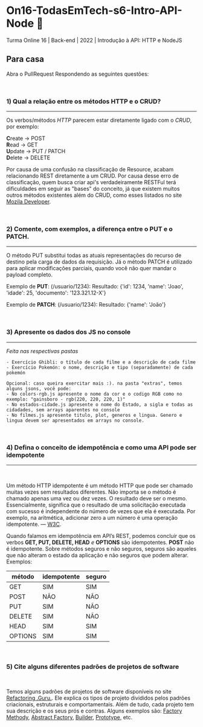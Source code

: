 # On16-TodasEmTech-s6-Intro-API-Node 🚀
Turma Online 16 | Back-end | 2022 | Introdução à API:
HTTP e NodeJS

## Para casa
Abra o PullRequest Respondendo as seguintes questões:


<br>


### 1) Qual a relação entre os métodos HTTP e o CRUD?
-----------------------------
Os verbos/métodos *HTTP* parecem estar diretamente ligado com o *CRUD*, por exemplo:

**C**reate -> POST <br>
**R**ead -> GET <br>
**U**pdate -> PUT / PATCH <br>
**D**elete -> DELETE <br>

Por causa de uma confusão na classificação de Resource, acabam relacionando REST diretamente a um CRUD. Por causa desse erro de classificação, quem busca criar api's verdadeiramente RESTFul terá dificuldades em seguir as "bases" do conceito, já que existem muitos outros métodos existentes além do CRUD, como esses listados no site [Mozila Developer](https://developer.mozilla.org/pt-BR/docs/Web/HTTP/Methods).


<br>

### 2) Comente, com exemplos, a diferença entre o PUT e o PATCH.
--------
O método PUT substitui todas as atuais representações do recurso de destino pela carga de dados da requisição. Já o método PATCH é utilizado para aplicar modificações parciais, quando você não quer mandar o payload completo.

Exemplo de **PUT**: 
(/usuario/1234): Resultado: {'id': 1234, 'name': 'Joao', 'idade': 25, 'documento': '123.321.12-X'}

Exemplo de **PATCH**: (/usuario/1234): Resultado: {'name': 'João'}

<br>



### 3) Apresente os dados dos JS no console
---- 
*Feita nas respectivas pastas*

    - Exercício Ghibli: o título de cada filme e a descrição de cada filme
    - Exercício Pokemón: o nome, descrição e tipo (separadamente) de cada pokemón

    Opcional: caso queira exercitar mais :). na pasta "extras", temos alguns jsons, você pode:
    - No colors-rgb.js apresente o nome da cor e o codigo RGB como no exemplo: "gainsboro - rgb(220, 220, 220, 1)"
    - No estados-cidade.js apresente o nome do Estado, a sigla e todas as cidadades, sem arrays aparentes no console
    - No filmes.js apresente titulo, plot, generos e lingua. Genero e lingua devem ser apresentados em arrays no console.
<br>


### 4) Defina o conceito de idempotência e como uma API pode ser idempotente
---
<br>

Um método HTTP idempotente é um método HTTP que pode ser chamado muitas vezes sem resultados diferentes. Não importa se o método é chamado apenas uma vez ou dez vezes. O resultado deve ser o mesmo. Essencialmente, significa que o resultado de uma solicitação executada com sucesso é independente do número de vezes que ela é executada. Por exemplo, na aritmética, adicionar zero a um número é uma operação idempotente. — [W3C](https://developer.mozilla.org/pt-BR/docs/Glossary/Idempotent).

Quando falamos em idempotência em API’s REST, podemos concluir que os verbos **GET, PUT, DELETE, HEAD** *e* **OPTIONS** são idempotentes. **POST** não é idempotente.
Sobre métodos seguros e não seguros, seguros são aqueles que não alteram o estado da aplicação e não seguros que podem alterar. Exemplos:

| método  | idempotente | seguro |
|---------|-------------|--------|
| GET     | SIM         | SIM    |
| POST    | NÃO         | NÃO    |
| PUT     | SIM         | NÃO    |
| DELETE  | SIM         | NÃO    |
| HEAD    | SIM         | SIM    |
| OPTIONS | SIM         | SIM    |

<br>

### 5) Cite alguns diferentes padrões de projetos de software

<br>

Temos alguns padrões de projetos de software disponíveis no site [Refactoring .Guru.](https://refactoring.guru/pt-br/design-patterns/catalog). Ele explica os tipos de projeto divididos pelos padrões criacionais, estruturais e comportamentais. Além de tudo, cada projeto tem sua descrição e os seus prós e contras.  Alguns exemplos são: [Factory Methody](https://refactoring.guru/pt-br/design-patterns/factory-method), [Abstract Factory](https://refactoring.guru/pt-br/design-patterns/abstract-factory), [Builder](https://refactoring.guru/pt-br/design-patterns/builder), [Prototype](https://refactoring.guru/pt-br/design-patterns/prototype), etc. 